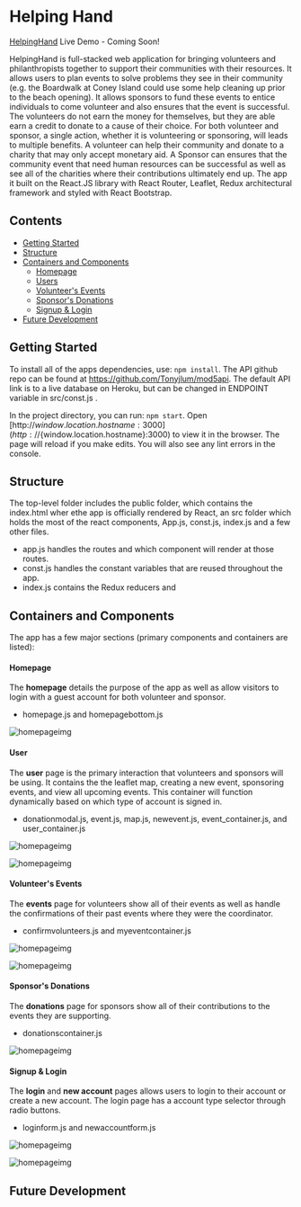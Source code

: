 # Helping Hand
[HelpingHand](https://helpinghand-app.herokuapp.com) Live Demo - Coming Soon!

HelpingHand is full-stacked web application for bringing volunteers and philanthropists together to support their communities with their resources. It allows users to plan events to solve problems they see in their community (e.g. the Boardwalk at Coney Island could use some help cleaning up prior to the beach opening). It allows sponsors to fund these events to entice individuals to come volunteer and also ensures that the event is successful. The volunteers do not earn the money for themselves, but they are able earn a credit to donate to a cause of their choice. For both volunteer and sponsor, a single action, whether it is volunteering or sponsoring, will leads to multiple benefits. A volunteer can help their community and donate to a charity that may only accept monetary aid. A Sponsor can ensures that the community event that need human resources can be successful as well as see all of the charities where their contributions ultimately end up. The app it built on the React.JS library with React Router, Leaflet, Redux architectural framework and styled with React Bootstrap.


## Contents

- [Getting Started](#getting-started)
- [Structure](#structure)
- [Containers and Components](#containers-and-components)
  - [Homepage](#homepage)
  - [Users](#user)
  - [Volunteer's Events](#volunteers-events)
  - [Sponsor's Donations](#sponsors-donations)
  - [Signup & Login](#signup&login)
- [Future Development](#future-development)

## Getting Started
To install all of the apps dependencies, use: `npm install`. The API github repo can be found at https://github.com/Tonyjlum/mod5api. The default API link is to a live database on Heroku, but can be changed in ENDPOINT variable in src/const.js .

In the project directory, you can run: `npm start`.
Open [http://${window.location.hostname}:3000](http://${window.location.hostname}:3000) to view it in the browser.
The page will reload if you make edits. You will also see any lint errors in the console.

## Structure
The top-level folder includes the public folder, which contains the index.html wher ethe app is officially rendered by React, an src folder which holds the most of the react components, App.js, const.js, index.js and a few other files.
- app.js handles the routes and which component will render at those routes.
- const.js handles the constant variables that are reused throughout the app.
- index.js contains the Redux reducers and

## Containers and Components
The app has a few major sections (primary components and containers are listed):
#### Homepage
The **homepage** details the purpose of the app as well as allow visitors to login with a guest account for both volunteer and sponsor.
- homepage.js and homepagebottom.js

![homepageimg](./assets/images/homepageimg.png)

#### User
The **user** page is the primary interaction that volunteers and sponsors will be using. It contains the the leaflet map, creating a new event, sponsoring events, and view all upcoming events. This container will function dynamically based on which type of account is signed in.
- donationmodal.js, event.js, map.js, newevent.js, event_container.js, and user_container.js

![homepageimg](./assets/images/userimg.png)

![homepageimg](./assets/images/sponsorimg.png)

#### Volunteer's Events
The **events** page for volunteers show all of their events as well as handle the confirmations of their past events where they were the coordinator.
  - confirmvolunteers.js and  myeventcontainer.js

![homepageimg](./assets/images/events.png)

![homepageimg](./assets/images/confirmvolunteer02.png)

#### Sponsor's Donations
The **donations** page for sponsors show all of their contributions to the events they are supporting.
  - donationscontainer.js

![homepageimg](./assets/images/contributions.png)

#### Signup & Login
The **login** and **new account** pages allows users to login to their account or create a new account. The login page has a account type selector through radio buttons.
 - loginform.js and newaccountform.js

![homepageimg](./assets/images/loginimg.png)

![homepageimg](./assets/images/newaccountimg.png)


## Future Development
